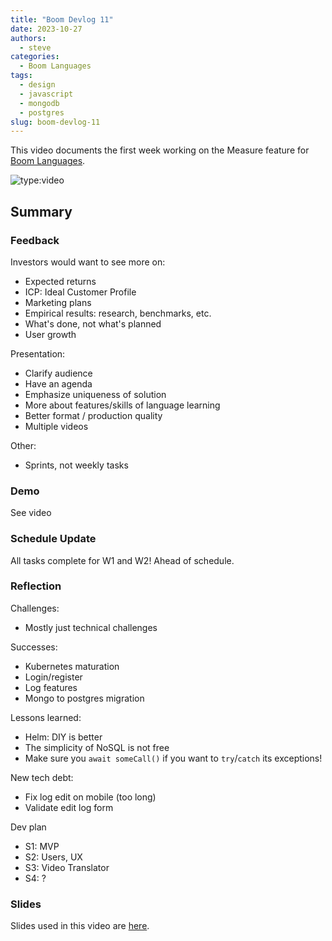 ```yaml
---
title: "Boom Devlog 11"
date: 2023-10-27
authors:
  - steve
categories:
  - Boom Languages
tags:
  - design
  - javascript
  - mongodb
  - postgres
slug: boom-devlog-11
---
```


This video documents the first week working on the Measure feature for [Boom Languages](https://boomlanguages.com/).

<!-- more -->

![type:video](https://www.youtube.com/embed/xKp48w7HKI8)

## Summary

### Feedback

Investors would want to see more on:

- Expected returns
- ICP: Ideal Customer Profile
- Marketing plans
- Empirical results: research, benchmarks, etc.
- What's done, not what's planned
- User growth

Presentation:

- Clarify audience
- Have an agenda
- Emphasize uniqueness of solution
- More about features/skills of language learning
- Better format / production quality
- Multiple videos

Other:

- Sprints, not weekly tasks

### Demo

See video

### Schedule Update

All tasks complete for W1 and W2! Ahead of schedule.

### Reflection

Challenges:

- Mostly just technical challenges

Successes:

- Kubernetes maturation
- Login/register
- Log features
- Mongo to postgres migration

Lessons learned:

- Helm: DIY is better
- The simplicity of NoSQL is not free
- Make sure you `await someCall()` if you want to `try`/`catch` its exceptions!

New tech debt:

- Fix log edit on mobile (too long)
- Validate edit log form

Dev plan

- S1: MVP
- S2: Users, UX
- S3: Video Translator
- S4: ?

### Slides

Slides used in this video are [here](https://github.com/pagekey/slides/blob/main/2023/2023-10-27%20Boom%20Sprint%201%20Week%201.pptx).
